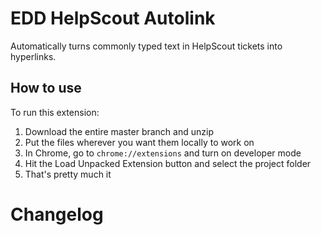 # EDD HelpScout Autolink

Automatically turns commonly typed text in HelpScout tickets into hyperlinks.

## How to use

To run this extension: 

1. Download the entire master branch and unzip
2. Put the files wherever you want them locally to work on
3. In Chrome, go to `chrome://extensions` and turn on developer mode
4. Hit the Load Unpacked Extension button and select the project folder
5. That's pretty much it

# Changelog
